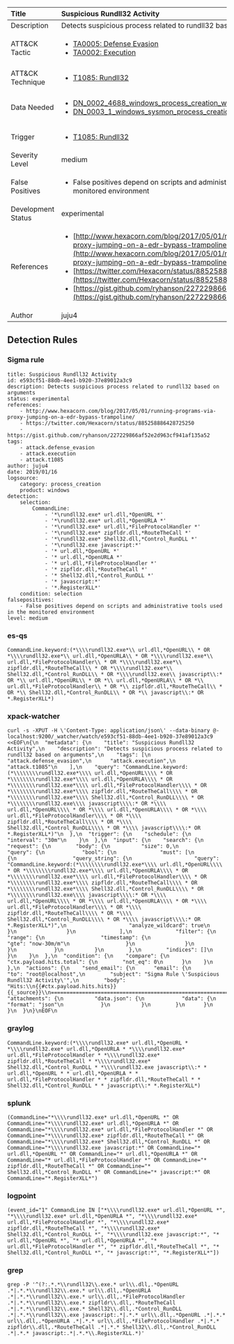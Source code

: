 | Title                | Suspicious Rundll32 Activity                                                                                                                                                 |
|:---------------------|:------------------------------------------------------------------------------------------------------------------------------------------------------------|
| Description          | Detects suspicious process related to rundll32 based on arguments                                                                                                                                           |
| ATT&amp;CK Tactic    |  <ul><li>[TA0005: Defense Evasion](https://attack.mitre.org/tactics/TA0005)</li><li>[TA0002: Execution](https://attack.mitre.org/tactics/TA0002)</li></ul>  |
| ATT&amp;CK Technique | <ul><li>[T1085: Rundll32](https://attack.mitre.org/techniques/T1085)</li></ul>  |
| Data Needed          | <ul><li>[DN_0002_4688_windows_process_creation_with_commandline](../Data_Needed/DN_0002_4688_windows_process_creation_with_commandline.md)</li><li>[DN_0003_1_windows_sysmon_process_creation](../Data_Needed/DN_0003_1_windows_sysmon_process_creation.md)</li></ul>  |
| Trigger              | <ul><li>[T1085: Rundll32](../Triggers/T1085.md)</li></ul>  |
| Severity Level       | medium |
| False Positives      | <ul><li>False positives depend on scripts and administrative tools used in the monitored environment</li></ul>  |
| Development Status   | experimental |
| References           | <ul><li>[http://www.hexacorn.com/blog/2017/05/01/running-programs-via-proxy-jumping-on-a-edr-bypass-trampoline/](http://www.hexacorn.com/blog/2017/05/01/running-programs-via-proxy-jumping-on-a-edr-bypass-trampoline/)</li><li>[https://twitter.com/Hexacorn/status/885258886428725250](https://twitter.com/Hexacorn/status/885258886428725250)</li><li>[https://gist.github.com/ryhanson/227229866af52e2d963cf941af135a52](https://gist.github.com/ryhanson/227229866af52e2d963cf941af135a52)</li></ul>  |
| Author               | juju4 |


## Detection Rules

### Sigma rule

```
title: Suspicious Rundll32 Activity
id: e593cf51-88db-4ee1-b920-37e89012a3c9
description: Detects suspicious process related to rundll32 based on arguments
status: experimental
references:
    - http://www.hexacorn.com/blog/2017/05/01/running-programs-via-proxy-jumping-on-a-edr-bypass-trampoline/
    - https://twitter.com/Hexacorn/status/885258886428725250
    - https://gist.github.com/ryhanson/227229866af52e2d963cf941af135a52
tags:
    - attack.defense_evasion
    - attack.execution
    - attack.t1085
author: juju4
date: 2019/01/16
logsource:
    category: process_creation
    product: windows
detection:
    selection:
        CommandLine:
            - '*\rundll32.exe* url.dll,*OpenURL *'
            - '*\rundll32.exe* url.dll,*OpenURLA *'
            - '*\rundll32.exe* url.dll,*FileProtocolHandler *'
            - '*\rundll32.exe* zipfldr.dll,*RouteTheCall *'
            - '*\rundll32.exe* Shell32.dll,*Control_RunDLL *'
            - '*\rundll32.exe javascript:*'
            - '* url.dll,*OpenURL *'
            - '* url.dll,*OpenURLA *'
            - '* url.dll,*FileProtocolHandler *'
            - '* zipfldr.dll,*RouteTheCall *'
            - '* Shell32.dll,*Control_RunDLL *'
            - '* javascript:*'
            - '*.RegisterXLL*'
    condition: selection
falsepositives:
    - False positives depend on scripts and administrative tools used in the monitored environment
level: medium

```





### es-qs
    
```
CommandLine.keyword:(*\\\\rundll32.exe*\\ url.dll,*OpenURL\\ * OR *\\\\rundll32.exe*\\ url.dll,*OpenURLA\\ * OR *\\\\rundll32.exe*\\ url.dll,*FileProtocolHandler\\ * OR *\\\\rundll32.exe*\\ zipfldr.dll,*RouteTheCall\\ * OR *\\\\rundll32.exe*\\ Shell32.dll,*Control_RunDLL\\ * OR *\\\\rundll32.exe\\ javascript\\:* OR *\\ url.dll,*OpenURL\\ * OR *\\ url.dll,*OpenURLA\\ * OR *\\ url.dll,*FileProtocolHandler\\ * OR *\\ zipfldr.dll,*RouteTheCall\\ * OR *\\ Shell32.dll,*Control_RunDLL\\ * OR *\\ javascript\\:* OR *.RegisterXLL*)
```


### xpack-watcher
    
```
curl -s -XPUT -H \'Content-Type: application/json\' --data-binary @- localhost:9200/_watcher/watch/e593cf51-88db-4ee1-b920-37e89012a3c9 <<EOF\n{\n  "metadata": {\n    "title": "Suspicious Rundll32 Activity",\n    "description": "Detects suspicious process related to rundll32 based on arguments",\n    "tags": [\n      "attack.defense_evasion",\n      "attack.execution",\n      "attack.t1085"\n    ],\n    "query": "CommandLine.keyword:(*\\\\\\\\rundll32.exe*\\\\ url.dll,*OpenURL\\\\ * OR *\\\\\\\\rundll32.exe*\\\\ url.dll,*OpenURLA\\\\ * OR *\\\\\\\\rundll32.exe*\\\\ url.dll,*FileProtocolHandler\\\\ * OR *\\\\\\\\rundll32.exe*\\\\ zipfldr.dll,*RouteTheCall\\\\ * OR *\\\\\\\\rundll32.exe*\\\\ Shell32.dll,*Control_RunDLL\\\\ * OR *\\\\\\\\rundll32.exe\\\\ javascript\\\\:* OR *\\\\ url.dll,*OpenURL\\\\ * OR *\\\\ url.dll,*OpenURLA\\\\ * OR *\\\\ url.dll,*FileProtocolHandler\\\\ * OR *\\\\ zipfldr.dll,*RouteTheCall\\\\ * OR *\\\\ Shell32.dll,*Control_RunDLL\\\\ * OR *\\\\ javascript\\\\:* OR *.RegisterXLL*)"\n  },\n  "trigger": {\n    "schedule": {\n      "interval": "30m"\n    }\n  },\n  "input": {\n    "search": {\n      "request": {\n        "body": {\n          "size": 0,\n          "query": {\n            "bool": {\n              "must": [\n                {\n                  "query_string": {\n                    "query": "CommandLine.keyword:(*\\\\\\\\rundll32.exe*\\\\ url.dll,*OpenURL\\\\ * OR *\\\\\\\\rundll32.exe*\\\\ url.dll,*OpenURLA\\\\ * OR *\\\\\\\\rundll32.exe*\\\\ url.dll,*FileProtocolHandler\\\\ * OR *\\\\\\\\rundll32.exe*\\\\ zipfldr.dll,*RouteTheCall\\\\ * OR *\\\\\\\\rundll32.exe*\\\\ Shell32.dll,*Control_RunDLL\\\\ * OR *\\\\\\\\rundll32.exe\\\\ javascript\\\\:* OR *\\\\ url.dll,*OpenURL\\\\ * OR *\\\\ url.dll,*OpenURLA\\\\ * OR *\\\\ url.dll,*FileProtocolHandler\\\\ * OR *\\\\ zipfldr.dll,*RouteTheCall\\\\ * OR *\\\\ Shell32.dll,*Control_RunDLL\\\\ * OR *\\\\ javascript\\\\:* OR *.RegisterXLL*)",\n                    "analyze_wildcard": true\n                  }\n                }\n              ],\n              "filter": {\n                "range": {\n                  "timestamp": {\n                    "gte": "now-30m/m"\n                  }\n                }\n              }\n            }\n          }\n        },\n        "indices": []\n      }\n    }\n  },\n  "condition": {\n    "compare": {\n      "ctx.payload.hits.total": {\n        "not_eq": 0\n      }\n    }\n  },\n  "actions": {\n    "send_email": {\n      "email": {\n        "to": "root@localhost",\n        "subject": "Sigma Rule \'Suspicious Rundll32 Activity\'",\n        "body": "Hits:\\n{{#ctx.payload.hits.hits}}{{_source}}\\n================================================================================\\n{{/ctx.payload.hits.hits}}",\n        "attachments": {\n          "data.json": {\n            "data": {\n              "format": "json"\n            }\n          }\n        }\n      }\n    }\n  }\n}\nEOF\n
```


### graylog
    
```
CommandLine.keyword:(*\\\\rundll32.exe* url.dll,*OpenURL * *\\\\rundll32.exe* url.dll,*OpenURLA * *\\\\rundll32.exe* url.dll,*FileProtocolHandler * *\\\\rundll32.exe* zipfldr.dll,*RouteTheCall * *\\\\rundll32.exe* Shell32.dll,*Control_RunDLL * *\\\\rundll32.exe javascript\\:* * url.dll,*OpenURL * * url.dll,*OpenURLA * * url.dll,*FileProtocolHandler * * zipfldr.dll,*RouteTheCall * * Shell32.dll,*Control_RunDLL * * javascript\\:* *.RegisterXLL*)
```


### splunk
    
```
(CommandLine="*\\\\rundll32.exe* url.dll,*OpenURL *" OR CommandLine="*\\\\rundll32.exe* url.dll,*OpenURLA *" OR CommandLine="*\\\\rundll32.exe* url.dll,*FileProtocolHandler *" OR CommandLine="*\\\\rundll32.exe* zipfldr.dll,*RouteTheCall *" OR CommandLine="*\\\\rundll32.exe* Shell32.dll,*Control_RunDLL *" OR CommandLine="*\\\\rundll32.exe javascript:*" OR CommandLine="* url.dll,*OpenURL *" OR CommandLine="* url.dll,*OpenURLA *" OR CommandLine="* url.dll,*FileProtocolHandler *" OR CommandLine="* zipfldr.dll,*RouteTheCall *" OR CommandLine="* Shell32.dll,*Control_RunDLL *" OR CommandLine="* javascript:*" OR CommandLine="*.RegisterXLL*")
```


### logpoint
    
```
(event_id="1" CommandLine IN ["*\\\\rundll32.exe* url.dll,*OpenURL *", "*\\\\rundll32.exe* url.dll,*OpenURLA *", "*\\\\rundll32.exe* url.dll,*FileProtocolHandler *", "*\\\\rundll32.exe* zipfldr.dll,*RouteTheCall *", "*\\\\rundll32.exe* Shell32.dll,*Control_RunDLL *", "*\\\\rundll32.exe javascript:*", "* url.dll,*OpenURL *", "* url.dll,*OpenURLA *", "* url.dll,*FileProtocolHandler *", "* zipfldr.dll,*RouteTheCall *", "* Shell32.dll,*Control_RunDLL *", "* javascript:*", "*.RegisterXLL*"])
```


### grep
    
```
grep -P '^(?:.*.*\\rundll32\\.exe.* url\\.dll,.*OpenURL .*|.*.*\\rundll32\\.exe.* url\\.dll,.*OpenURLA .*|.*.*\\rundll32\\.exe.* url\\.dll,.*FileProtocolHandler .*|.*.*\\rundll32\\.exe.* zipfldr\\.dll,.*RouteTheCall .*|.*.*\\rundll32\\.exe.* Shell32\\.dll,.*Control_RunDLL .*|.*.*\\rundll32\\.exe javascript:.*|.*.* url\\.dll,.*OpenURL .*|.*.* url\\.dll,.*OpenURLA .*|.*.* url\\.dll,.*FileProtocolHandler .*|.*.* zipfldr\\.dll,.*RouteTheCall .*|.*.* Shell32\\.dll,.*Control_RunDLL .*|.*.* javascript:.*|.*.*\\.RegisterXLL.*)'
```



